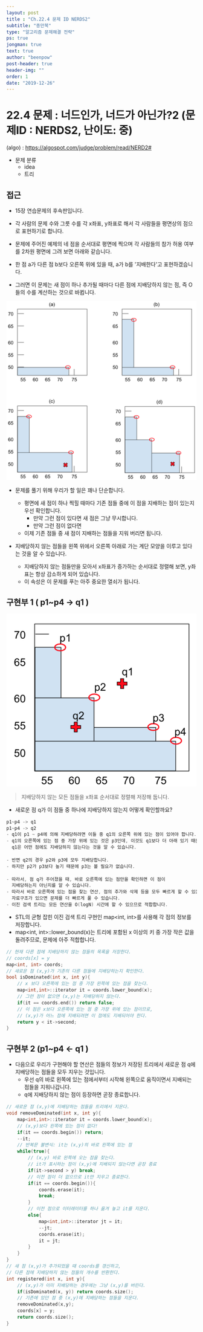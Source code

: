 ```yaml
---
layout: post
title : "Ch.22.4 문제 ID NERDS2"
subtitle: "종만북"
type: "알고리즘 문제해결 전략"
ps: true
jongman: true
text: true
author: "beenpow"
post-header: true
header-img: ""
order: 1
date: "2019-12-26"
---
```


# 22.4 문제 : 너드인가, 너드가 아닌가?2 (문제ID : NERDS2, 난이도: 중)
(algo) : <https://algospot.com/judge/problem/read/NERD2#>

- 문제 분류
    - idea
    - 트리

## 접근

- 15장 연습문제의 후속판입니다.
- 각 사람의 문제 수와 그릇 수를 각 x좌표, y좌표로 해서 각 사람들을 평면상의 점으로 표현하기로
  합니다.

- 문제에 주어진 예제의 네 점을 순서대로 평면에 찍으며 각 사람들의 참가 허용 여부를 2차원 평면에 그려
  보면 아래와 같습니다.

- 한 점 a가 다른 점 b보다 오른쪽 위에 있을 때, a가 b를 '지배한다'고 표현하겠습니다.
- 그러면 이 문제는 새 점이 하나 추가될 때마다 다른 점에 지배당하지 않는 점, 즉 O들의 수를 계산하는
  것으로 바뀝니다.

![img1](/img/2019-12-26-Jongman-ch22-4-1.png)


- 문제를 풀기 위해 우리가 할 일은 꽤나 단순합니다.
    - 평면에 새 점이 하나 찍힐 때마다 기존 점들 중에 이 점을 지배하는 점이 있는지 우선 확인합니다.
        - 만약 그런 점이 있다면 새 점은 그냥 무시합니다.
        - 만약 그런 점이 없다면
    - 이제 기존 점들 중 새 점이 지배하는 점들을 지워 버리면 됩니다.

- 지배당하지 않는 점들을 왼쪽 위에서 오른쪽 아래로 가는 계단 모양을 이루고 있다는 것을 알 수
  있습니다.
  - 지배당하지 않는 점들만을 모아서 x좌표가 증가하는 순서대로 정렬해 보면, y좌표는 항상 감소하게
    되어 있습니다.
  - 이 속성은 이 문제를 푸는 아주 중요한 열쇠가 됩니다.

## 구현부 1 ( p1~p4 -> q1 )

![img2](/img/2019-12-26-Jongman-ch22-4-2.png)

> 지배당하지 않는 모든 점들을 x좌표 순서대로 정렬해 저장해 둡니다.
- 새로운 점 q가 이 점들 중 하나에 지배당하지 않는지 어떻게 확인할까요?

```cpp
p1~p4 -> q1
p1~p4 -> q2
- q1이 p1 ~ p4에 의해 지배당하려면 이들 중 q1의 오른쪽 위에 있는 점이 있어야 합니다.
- q1의 오른쪽에 있는 점 중 가장 위에 있는 것은 p3인데, 이것도 q1보다 더 아래 있기 때문에
  q1은 어떤 점에도 지배당하지 않는다는 것을 알 수 있습니다.

- 반면 q2의 경우 p2와 p3에 모두 지배당합니다.
- 하지만 p2가 p3보다 높기 때문에 p3는 볼 필요가 없습니다.

- 따라서, 점 q가 주어졌을 때, 바로 오른쪽에 있는 점만을 확인하면 이 점이 
  지배당하는지 아닌지를 알 수 있습니다.
- 따라서 바로 오른쪽에 있는 점을 찾는 연산, 점의 추가와 삭제 등을 모두 빠르게 할 수 있는
  자료구조가 있으면 문제를 더 빠르게 풀 수 있습니다.
- 이진 검색 트리는 모든 연산을 O(logN) 시간에 할 수 있으므로 적합합니다.
```

- STL의 균형 잡힌 이진 검색 트리 구현인 map<int, int>를 사용해 각 점의 정보를 저장합니다.
- map<int, int>::lower_bound(x)는 트리에 포함된 x 이상의 키 중 가장 작은 값을 돌려주므로, 문제에
  아주 적합합니다.

```cpp
// 현재 다른 점에 지배당하지 않는 점들의 목록을 저장한다.
// coords[x] = y
map<int, int> coords;
// 새로운 점 (x,y)가 기존의 다른 점들에 지배당하는지 확인한다.
bool isDominated(int x, int y){
    // x 보다 오른쪽에 있는 점 중 가장 왼쪽에 있는 점을 찾는다.
    map<int,int>::iterator it = coords.lower_bound(x);
    // 그런 점이 없으면 (x,y)는 지배당하지 않는다.
    if(it == coords.end()) return false;
    // 이 점은 x보다 오른쪽에 있는 점 중 가장 위에 있는 점이므로,
    // (x,y)가 어느 점에 지배되려면 이 점에도 지배되어야 한다.
    return y < it->second;
}

```

## 구현부 2 (p1~p4 <- q1 )

- 다음으로 우리가 구현해야 할 연산은 점들의 정보가 저장된 트리에서 새로운 점 q에 지배당하는 점들을
  모두 지우는 것입니다.
  - 우선 q의 바로 왼쪽에 있는 점에서부터 시작해 왼쪽으로 움직이면서 지배되는 점들을 지워나갑니다.
  - q에 지배당하지 않는 점이 등장하면 곧장 종료합니다.

```cpp
// 새로운 점 (x,y)에 지배당하는 점들을 트리에서 지운다.
void removeDominated(int x, int y){
    map<int,int>::iterator it = coords.lower_bound(x);
    // (x,y)보다 왼쪽에 있는 점이 없다!
    if(it == coords.begin()) return;
    --it;
    // 반복문 불변식: it는 (x,y)의 바로 왼쪽에 있는 점
    while(true){
        // (x,y) 바로 왼쪽에 오는 점을 찾는다.
        // it가 표시하는 점이 (x,y)에 지배되지 않는다면 곧장 종료
        if(it->second > y) break;
        // 이전 점이 더 없으므로 it만 지우고 종료한다.
        if(it == coords.begin()){
            coords.erase(it);
            break;
        }
        // 이전 점으로 이터레이터를 하나 옮겨 놓고 it를 지운다.
        else{
            map<int,int>::iterator jt = it;
            --jt;
            coords.erase(it);
            it = jt;
        }
    }
}
// 새 점 (x,y)가 추가되었을 때 coords를 갱신하고,
// 다른 점에 지배당하지 않는 점들의 개수를 반환한다.
int registered(int x, int y){
    // (x,y)가 이미 지배당하는 경우에는 그냥 (x,y)를 버린다.
    if(isDominated(x, y)) return coords.size();
    // 기존에 있던 점 중 (x,y)에 지배당하는 점들을 지운다.
    removeDominated(x,y);
    coords[x] = y;
    return coords.size();
}
```


